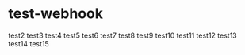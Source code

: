 # test-webhook

test2
test3
test4
test5
test6
test7
test8
test9
test10
test11
test12
test13
test14
test15
